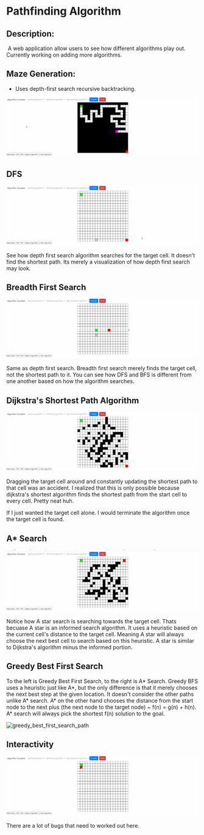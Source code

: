 # Pathfinding Algorithm

## Description:

​	A web application allow users to see how different algorithms play out. Currently working on adding more algorithms.

## Maze Generation:

- Uses depth-first search recursive backtracking.

![maze_generation](./images_and_gifs/maze_generation.gif)

## DFS

![dfps_pathfinding](./images_and_gifs/dfs.gif)

See how depth first search algorithm searches for the target cell. It doesn't find the shortest path. Its merely a visualization of how depth first search may look.

## Breadth First Search

![bfs](./images_and_gifs/bfs.gif)

Same as depth first search. Breadth first search merely finds the target cell, not the shortest path to it. You can see how DFS and BFS is different from one another based on how the algorithm searches. 

## Dijkstra's Shortest Path Algorithm

![dijkstra_shortest_path](./images_and_gifs/dijkstra_shortest_path.gif)

Dragging the target cell around and constantly updating the shortest path to that cell was an accident. I realized that this is only possible because dijkstra's shortest algorithm finds the shortest path from the start cell to every cell. Pretty neat huh. 

If I just wanted the target cell alone. I would terminate the algorithm once the target cell is found. 

## A* Search

![a_star_shortest_path](./images_and_gifs/a_star_shortest_path.gif)

Notice how A star search is searching towards the target cell. Thats becuase A star is an informed search algorithm. It uses a heuristic based on the current cell's distance to the target cell. Meaning A star will always choose the next best cell to search based on this heuristic. A star is similar to Dijkstra's algorithm minus the informed portion.

## Greedy Best First Search

To the left is Greedy Best First Search, to the right is A* Search. Greedy BFS uses a heuristic just like A*, but the only difference is that it merely chooses the next best step at the given location. It doesn't consider the other paths unlike A\* search. A\* on the other hand chooses the distance from the start node to the next plus (the next node to the target node) ~ f(n) = g(n) + h(n). A\* search will always pick the shortest f(n) solution to the goal. 

![greedy_best_first_search_path](C:\Users\Jonathan\Desktop\graph-search-pathfinding-visualization\images_and_gifs\greedy_best_first_search_path.gif)

## Interactivity

![interactivity](./images_and_gifs/interactivity.gif)

There are a lot of bugs that need to worked out here. 